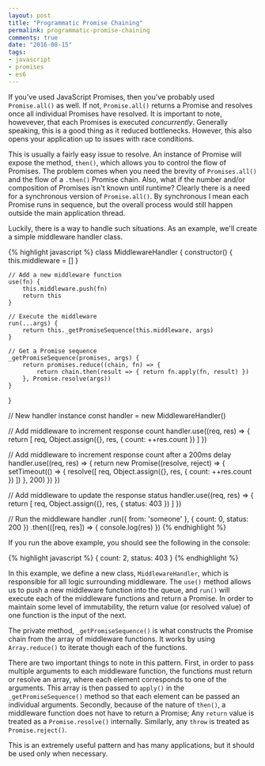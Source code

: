 ```yaml
---
layout: post
title: "Programmatic Promise Chaining"
permalink: programmatic-promise-chaining
comments: true
date: "2016-08-15"
tags:
- javascript
- promises
- es6
---
```


If you've used JavaScript Promises, then you've probably used `Promise.all()` as well. If not, `Promise.all()` returns a Promise and resolves once all individual Promises have resolved. It is important to note, howevever, that each Promises is executed _concurrently_. Generally speaking, this is a good thing as it reduced bottlenecks. However, this also opens your application up to issues with race conditions.

This is usually a fairly easy issue to resolve. An instance of Promise will expose the method, `then()`, which allows you to control the flow of Promises. The problem comes when you need the brevity of `Promises.all()` and the flow of a `.then()` Promise chain. Also, what if the number and/or composition of Promises isn't known until runtime? Clearly there is a need for a synchronous version of `Promise.all()`. By synchronous I mean each Promise runs in sequence, but the overall process would still happen outside the main application thread.

Luckily, there is a way to handle such situations. As an example, we'll create a simple middleware handler class.

{% highlight javascript %}
class MiddlewareHandler {
    constructor() {
        this.middleware = []
    }

    // Add a new middleware function
    use(fn) {
        this.middleware.push(fn)
        return this
    }

    // Execute the middleware
    run(...args) {
        return this._getPromiseSequence(this.middleware, args)
    }

    // Get a Promise sequence
    _getPromiseSequence(promises, args) {
        return promises.reduce((chain, fn) => {
            return chain.then(result => { return fn.apply(fn, result) })
        }, Promise.resolve(args))
    }
}

// New handler instance
const handler = new MiddlewareHandler()

// Add middleware to increment response count
handler.use((req, res) => {
    return [
        req,
        Object.assign({}, res, { count: ++res.count })
    ]
})

// Add middleware to increment response count after a 200ms delay
handler.use((req, res) => {
    return new Promise((resolve, reject) => {
        setTimeout(() => {
            resolve([
                req,
                Object.assign({}, res, { count: ++res.count })
            ])
        }, 200)
    })
})

// Add middleware to update the response status
handler.use((req, res) => {
    return [
        req,
        Object.assign({}, res, { status: 403 })
    ]
})

// Run the middleware
handler
    .run({ from: 'someone' }, { count: 0, status: 200 })
    .then(([req, res]) => { console.log(res) })
{% endhighlight %}

If you run the above example, you should see the following in the console:

{% highlight javascript %}
{ count: 2, status: 403 }
{% endhighlight %}

In this example, we define a new class, `MiddlewareHandler`, which is responsible for all logic surrounding middleware. The `use()` method allows us to push a new middleware function into the queue, and `run()` will execute each of the middleware functions and return a Promise. In order to maintain some level of immutability, the return value (or resolved value) of one function is the input of the next.

The private method, `_getPromiseSequence()` is what constructs the Promise chain from the array of middleware functions. It works by using `Array.reduce()` to iterate though each of the functions.

There are two important things to note in this pattern. First, in order to pass multiple arguments to each middleware function, the functions must return or resolve an array, where each element corresponds to one of the arguments. This array is then passed to `apply()` in the `_getPromiseSequence()` method so that each element can be passed an individual arguments. Secondly, because of the nature of `then()`, a middleware function does not have to return a Promise; Any `return` value is treated as a `Promise.resolve()` internally. Similarly, any `throw` is treated as `Promise.reject()`.

This is an extremely useful pattern and has many applications, but it should be used only when necessary.
